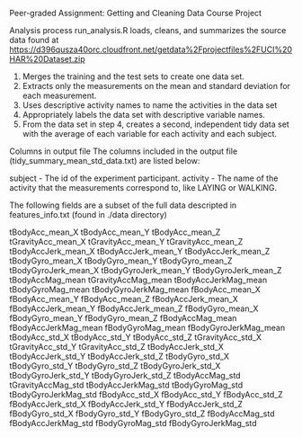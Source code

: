 Peer-graded Assignment: Getting and Cleaning Data Course Project

Analysis process
run_analysis.R loads, cleans, and summarizes the source data found at https://d396qusza40orc.cloudfront.net/getdata%2Fprojectfiles%2FUCI%20HAR%20Dataset.zip

1) Merges the training and the test sets to create one data set.
2) Extracts only the measurements on the mean and standard deviation for each measurement.
3) Uses descriptive activity names to name the activities in the data set
4) Appropriately labels the data set with descriptive variable names.
5) From the data set in step 4, creates a second, independent tidy data set with the average of each variable for each activity and each subject.

Columns in output file
The columns included in the output file (tidy_summary_mean_std_data.txt) are listed below:

subject - The id of the experiment participant.
activity - The name of the activity that the measurements correspond to, like LAYING or WALKING.

The following fields are a subset of the full data descripted in features_info.txt (found in ./data directory)

tBodyAcc_mean_X
tBodyAcc_mean_Y
tBodyAcc_mean_Z
tGravityAcc_mean_X
tGravityAcc_mean_Y
tGravityAcc_mean_Z
tBodyAccJerk_mean_X
tBodyAccJerk_mean_Y
tBodyAccJerk_mean_Z
tBodyGyro_mean_X
tBodyGyro_mean_Y
tBodyGyro_mean_Z
tBodyGyroJerk_mean_X
tBodyGyroJerk_mean_Y
tBodyGyroJerk_mean_Z
tBodyAccMag_mean
tGravityAccMag_mean
tBodyAccJerkMag_mean
tBodyGyroMag_mean
tBodyGyroJerkMag_mean
fBodyAcc_mean_X
fBodyAcc_mean_Y
fBodyAcc_mean_Z
fBodyAccJerk_mean_X
fBodyAccJerk_mean_Y
fBodyAccJerk_mean_Z
fBodyGyro_mean_X
fBodyGyro_mean_Y
fBodyGyro_mean_Z
fBodyAccMag_mean
fBodyAccJerkMag_mean
fBodyGyroMag_mean
fBodyGyroJerkMag_mean
tBodyAcc_std_X
tBodyAcc_std_Y
tBodyAcc_std_Z
tGravityAcc_std_X
tGravityAcc_std_Y
tGravityAcc_std_Z
tBodyAccJerk_std_X
tBodyAccJerk_std_Y
tBodyAccJerk_std_Z
tBodyGyro_std_X
tBodyGyro_std_Y
tBodyGyro_std_Z
tBodyGyroJerk_std_X
tBodyGyroJerk_std_Y
tBodyGyroJerk_std_Z
tBodyAccMag_std
tGravityAccMag_std
tBodyAccJerkMag_std
tBodyGyroMag_std
tBodyGyroJerkMag_std
fBodyAcc_std_X
fBodyAcc_std_Y
fBodyAcc_std_Z
fBodyAccJerk_std_X
fBodyAccJerk_std_Y
fBodyAccJerk_std_Z
fBodyGyro_std_X
fBodyGyro_std_Y
fBodyGyro_std_Z
fBodyAccMag_std
fBodyAccJerkMag_std
fBodyGyroMag_std
fBodyGyroJerkMag_std